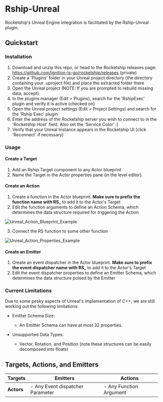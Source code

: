 # Rship-Unreal

Rocketship's Unreal Engine integration is facilitated by the Rship-Unreal plugin.

## Quickstart

### Installation

1. Download and unzip this repo, or head to the Rocketship releases page: https://github.com/ignition-is-go/rocketship/releases (private)
2. Create a 'Plugins' folder in your Unreal project directory (the directory containing your .uproject file) and place the extracted folder there
3. Open the Unreal project (NOTE: If you are prompted to rebuild missing data, accept)
4. In the plugins manager (Edit > Plugins), search for the 'RshipExec' plugin and verify it is active (checked on)
5. Open the Unreal project settings (Edit > Project Settings) and search for the 'Rship Exec' plugin
6. Enter the address of the Rocketship server you wish to connect to in the 'Rocketship Host' field. Also set the 'Service Color' :)
7. Verify that your Unreal Instance appears in the Rocketship UI (click 'Reconnect' if necessary)

### Usage

#### Create a Target

1. Add an Rship Target component to any Actor blueprint
2. Name the Target in the Actor properties pane (in the level editor).

#### Create an Action

1. Create a function in the Actor blueprint. **Make sure to prefix the function name with RS_** to add it to the Actor's Target 
2. Edit the function arguments to define an Action Schema, which determines the data structure required for triggering the Action

![Unreal_Action_Blueprint_Example](https://github.com/ignition-is-go/rship-unreal/assets/131498134/3111ee2d-a857-4c35-998f-396f745dc9d7)

3. Connect the RS function to some other function

![Unreal_Action_Properties_Example](https://github.com/ignition-is-go/rship-unreal/assets/131498134/676c3c3f-9c3e-4f11-b62f-30d997ec8216)

#### Create an Emitter

1. Create an event dispatcher in the Actor blueprint. **Make sure to prefix the event dispatcher name with RS_** to add it to the Actor's Target
2. Edit the event dispatcher properties to define an Emitter Schema, which determines the data structure pulsed by the Emitter

### Current Limitations

Due to some pesky aspects of Unreal's implementation of C++, we are still working out the following limitations:

- Emitter Schema Size: 
    - An Emitter Schema can have at most 32 properties. 

- Unsupported Data Types:  
    - Vector, Rotation, and Position (note these structures can be easily decomposed into floats)

## Targets, Actions, and Emitters


| Targets          | Emitters                                  | Actions                  |
|------------------|-------------------------------------------|--------------------------|
| **Actors**       | - Any Event dispatcher Parameter          | - Any Function Argument  |

